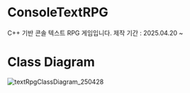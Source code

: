 # ConsoleTextRPG
C++ 기반 콘솔 텍스트 RPG 게임입니다.
제작 기간 : 2025.04.20 ~ 

# Class Diagram
![textRpgClassDiagram_250428](https://github.com/user-attachments/assets/b58aeefb-a103-44a6-8f08-15a328fa2f66)
